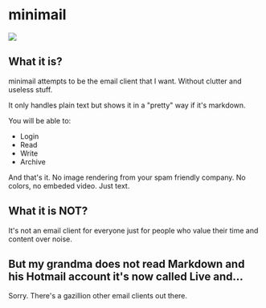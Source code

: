 # minimail

![](http://cl.ly/image/1R2l3x3p0542/Screen%20Shot%202014-03-21%20at%2011.15.07%20AM.png)

## What it is?

minimail attempts to be the email client that I want. Without clutter and
useless stuff.

It only handles plain text but shows it in a "pretty" way if it's markdown.

You will be able to:

* Login
* Read
* Write
* Archive

And that's it. No image rendering from your spam friendly company. No colors, no
embeded video. Just text.

## What it is NOT?

It's not an email client for everyone just for people who value their time and
content over noise.

## But my grandma does not read Markdown and his Hotmail account it's now called Live and...

Sorry. There's a gazillion other email clients out there.
